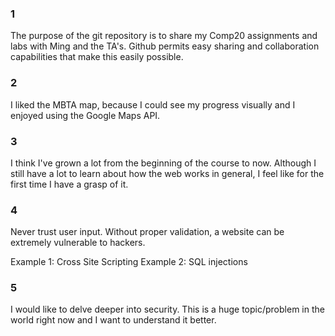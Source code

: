 ### 1 ###
The purpose of the git repository is to share my Comp20 assignments and labs with Ming and the TA's. Github permits easy sharing and collaboration capabilities that make this easily possible.

### 2 ###
I liked the MBTA map, because I could see my progress visually and I enjoyed using the Google Maps API. 

### 3 ###
I think I've grown a lot from the beginning of the course to now. Although I still have a lot to learn about how the web works in general, I feel like for the first time I have a grasp of it.

### 4 ###
Never trust user input. Without proper validation, a website can be extremely vulnerable to hackers.

Example 1: Cross Site Scripting
Example 2: SQL injections

### 5 ###
I would like to delve deeper into security. This is a huge topic/problem in the world right now and I want to understand it better.